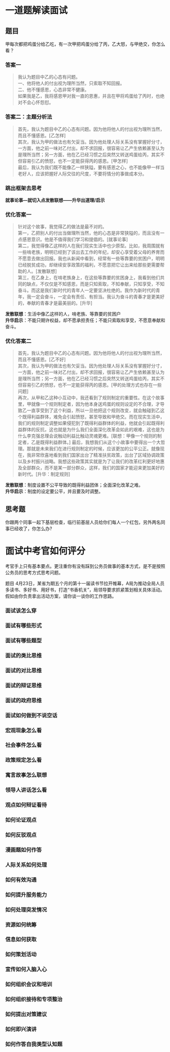 # 一道题解读面试  
## 题目  
甲每次都把鸡蛋分给乙吃，有一次甲把鸡蛋分给了丙，乙大怒，与甲绝交，你怎么看？  
### 答案一
> 我认为题目中乙的心态有问题。  
一、他将他人的付出视为理所当然，只索取不知回报。  
二、他不懂感恩，心态非常不健康。  
如果我是乙，我将感恩甲对我一直的恩惠，并且在甲将鸡蛋给了丙时，也绝对不会心怀怨怼。
### 答案二：主题分析法
> 首先，我认为题目中乙的心态有问题。因为他将他人的付出视为理所当然，而且不懂感恩。[乙怎样]  
其次，我认为甲的做法也有欠妥当。因为他处理人际关系没有掌握好分寸，一方面，他之前一味对乙付出，却不求回报，很容易让乙产生依赖甚至认为是理所当然；另一方面，他在乙已经习惯之后突然又转送鸡蛋给丙，其实不但容易引乙的愤怒，也不一定能获得丙的感恩。[甲怎样]   
最后，我认为我们既不能像乙一样狭隘，要有感恩之心，也不能像甲一样当老好人，应该把握好人际交往的尺度，不要将情分的事做成本分。
### **跳出框架去思考**  

**就事论事—就切入点发散联想——升华出道理/启示**  

### 优化答案一
> 针对这个故事，我觉得乙的做法是最不对的。  
第一，乙把别人的付出当做理所当然，他的心态是非常狭隘的，而且没有一点感恩意识。他是不值得我们学习和提倡的。[就事论事]  
第二，我觉得像乙这样的人在我们现实生活中也少原型。比如，我周围就有一些啃老族，明明已经到了该出去工作的年纪，却安心享受着父母的养育而不愿意去做出回报。我也从新闻中看到，经常有一些等靠要的贫困户，明明已经脱贫成功，却继续安享政策的福利，不愿意把它让出来给那些更需要帮助的人。[发散联想]  
第三，在乙身上，在啃老族身上，在这些等靠要的贫困身上，我看到他们共同的缺点，不仅仅是不知感恩，而是只知索取，不知奉献，只知享受，不知奋斗。而这是我们新时代的青年人一定要坚决杜绝的。我作为新时代的青年，我一定会奋斗，一定会有责任、有担当。我认为奋斗的青春才是更美好的，奉献的青春才是最美丽的。[升华]  

**发散联想**：生活中像乙这样的人，啃老族、等靠要的贫困户  
**升华启示**：不能只期许权益，却不愿承担责任；不能只索取和享受，不愿意奉献和奋斗。 

>
### 优化答案二
> 首先，我认为题目中乙的心态有问题。因为他将他人的付出视为理所当然，而且不懂感恩。[乙不好]  
其次，我认为甲的做法也有欠妥当。因为他处理人际关系没有掌握好分寸，一方面，他之前一味对乙付出，却不求回报，很容易让乙产生依赖甚至认为是理所当然；另一方面，他在乙已经习惯之后突然又转送鸡蛋给丙，其实不但容易引乙的愤怒，也不一定能获得丙的感恩。[甲的处理方式也存在一些问题]  
再次，从甲和乙这种小互动中，我还看到了规则制定的重要性。在这个故事里，甲就像一个规则制定者，因为他本身送鸡蛋的规则设定的不合理，才导致乙一直享受到了这个利益，所以一旦他把这个规则改变，就会触碰到乙这个既得利益群体，难免会引起愤怒，甚至导致和甲绝交。而在现实生活中，我们的规则制定调整如果侵犯到了既得利益群体的利益，他就会引起既得利益群体的反抗，这也就是为什么我们全面深化改革会如此的艰难，这也是为什么李克强总理会说触动利益比触动灵魂更难。[联想：甲像一个规则的制定者，乙是既得利益群体。]
最后，我想我们从这个小故事中要得出一个大哲理。那就是未来我们在进行规则制定的时候，应该更加的公平公正。就像现在，我非常欣喜地看到我们国家出台了精准扶贫政策，出台了区域协调政策以及乡村振兴战略。我想这些政策其实就是为了让我们的改革红利更好地惠及全部群众，而不是某一部分群众，这样，我们的国家才能迎来更加美好的新时代。[升华：制定规则]

**发散联想**：制度设置不公平导致的既得利益团体；全面深化改革之难。   
**升华启示**：制度的设定要公平，并且要及时调整。
>

## 思考题
你跟两个同事一起下基层检查，临行前基层人员给你们每人一个红包，另外两名同事已经收了，你怎么办?


# 面试中考官如何评分
考官手上只有基本要点。更注重你有没有踩到公务员做事的基本方式，是不是按照公务员的思考方式思考问题。

题目
4月23日，某省为期五个月的第十一届读书节拉开帷幕，A局为推动全局人员多读书、多好书、用好书，打造“书香机关”，局领导要求抓紧策划相关具体活动。假如由你负责拿出活动方案，请你谈一谈你的工作思路。  


### 面试该怎么穿 
### 面试有哪些形式 
### 面试有哪些题型
### 面试的类比思维 
### 面试的对比思维 
### 面试的辩证思维 
### 面试的政府思维 
### 面试如何做到不说空话 
### 宏观现象怎么看
### 社会事件怎么看 
### 政策规定怎么看
### 寓言故事怎么联想
### 领导人讲话怎么看 
### 观点如何辩证看待 
###  如何论证观点 
### 如何反驳观点 
### 漫画题如何作答 
### 人际关系如何处理 
### 如何有效沟通 
### 如何提升服务能力 
### 如何处理突发情况 
### 资源如何统筹 
### 信息如何获取 
### 如何策划活动 
### 宣传如何入脑入心 
### 如何组织会议和培训 
### 如何组织接待和专项整治
### 如何提出对策建议 
### 如何即兴演讲 
### 如何作答自我类型认知题 
